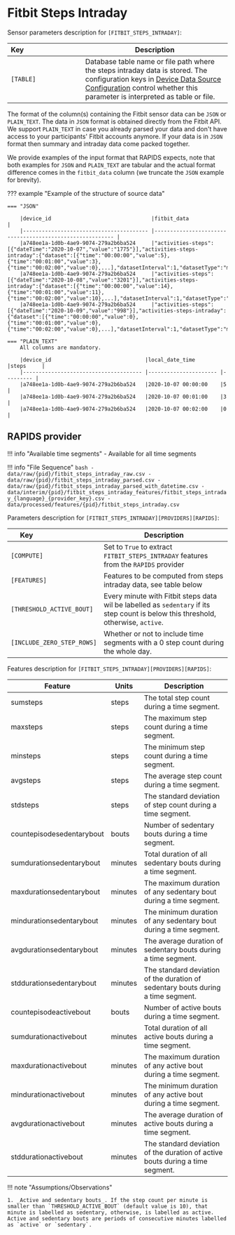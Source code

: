# Fitbit Steps Intraday

Sensor parameters description for `[FITBIT_STEPS_INTRADAY]`:

|Key&nbsp;&nbsp;&nbsp;&nbsp;&nbsp;&nbsp;&nbsp;&nbsp;&nbsp;&nbsp;&nbsp;&nbsp;&nbsp;&nbsp;&nbsp;&nbsp;&nbsp;&nbsp;&nbsp;&nbsp;&nbsp;&nbsp;&nbsp;&nbsp;&nbsp;&nbsp;&nbsp;&nbsp;&nbsp;            | Description |
|----------------|-----------------------------------------------------------------------------------------------------------------------------------
|`[TABLE]`| Database table name or file path where the steps intraday data is stored. The configuration keys in [Device Data Source Configuration](../../setup/configuration/#device-data-source-configuration) control whether this parameter is interpreted as table or file.

The format of the column(s) containing the Fitbit sensor data can be `JSON` or `PLAIN_TEXT`. The data in `JSON` format is obtained directly from the Fitbit API. We support `PLAIN_TEXT` in case you already parsed your data and don't have access to your participants' Fitbit accounts anymore. If your data is in `JSON` format then summary and intraday data come packed together. 

We provide examples of the input format that RAPIDS expects, note that both examples for `JSON` and `PLAIN_TEXT` are tabular and the actual format difference comes in the `fitbit_data` column (we truncate the `JSON` example for brevity).

??? example "Example of the structure of source data"

    === "JSON"

        |device_id                                |fitbit_data                                               |
        |---------------------------------------- |--------------------------------------------------------- |
        |a748ee1a-1d0b-4ae9-9074-279a2b6ba524     |"activities-steps":[{"dateTime":"2020-10-07","value":"1775"}],"activities-steps-intraday":{"dataset":[{"time":"00:00:00","value":5},{"time":"00:01:00","value":3},{"time":"00:02:00","value":0},...],"datasetInterval":1,"datasetType":"minute"}}
        |a748ee1a-1d0b-4ae9-9074-279a2b6ba524     |"activities-steps":[{"dateTime":"2020-10-08","value":"3201"}],"activities-steps-intraday":{"dataset":[{"time":"00:00:00","value":14},{"time":"00:01:00","value":11},{"time":"00:02:00","value":10},...],"datasetInterval":1,"datasetType":"minute"}}
        |a748ee1a-1d0b-4ae9-9074-279a2b6ba524     |"activities-steps":[{"dateTime":"2020-10-09","value":"998"}],"activities-steps-intraday":{"dataset":[{"time":"00:00:00","value":0},{"time":"00:01:00","value":0},{"time":"00:02:00","value":0},...],"datasetInterval":1,"datasetType":"minute"}}
    
    === "PLAIN_TEXT"
        All columns are mandatory.

        |device_id                              |local_date_time        |steps     |
        |-------------------------------------- |---------------------- |--------- |
        |a748ee1a-1d0b-4ae9-9074-279a2b6ba524   |2020-10-07 00:00:00    |5         |
        |a748ee1a-1d0b-4ae9-9074-279a2b6ba524   |2020-10-07 00:01:00    |3         |
        |a748ee1a-1d0b-4ae9-9074-279a2b6ba524   |2020-10-07 00:02:00    |0         |


## RAPIDS provider

!!! info "Available time segments"
    - Available for all time segments

!!! info "File Sequence"
    ```bash
    - data/raw/{pid}/fitbit_steps_intraday_raw.csv
    - data/raw/{pid}/fitbit_steps_intraday_parsed.csv
    - data/raw/{pid}/fitbit_steps_intraday_parsed_with_datetime.csv
    - data/interim/{pid}/fitbit_steps_intraday_features/fitbit_steps_intraday_{language}_{provider_key}.csv
    - data/processed/features/{pid}/fitbit_steps_intraday.csv
    ```


Parameters description for `[FITBIT_STEPS_INTRADAY][PROVIDERS][RAPIDS]`:

|Key&nbsp;&nbsp;&nbsp;&nbsp;&nbsp;&nbsp;&nbsp;&nbsp;&nbsp;&nbsp;&nbsp;&nbsp;&nbsp;&nbsp;&nbsp;&nbsp;&nbsp;&nbsp;&nbsp;&nbsp;&nbsp;&nbsp;&nbsp;&nbsp;&nbsp;&nbsp;&nbsp;&nbsp;&nbsp;            | Description |
|----------------|-----------------------------------------------------------------------------------------------------------------------------------
|`[COMPUTE]`                | Set to `True` to extract `FITBIT_STEPS_INTRADAY` features from the `RAPIDS` provider|
|`[FEATURES]`               |         Features to be computed from steps intraday data, see table below           |
|`[THRESHOLD_ACTIVE_BOUT]`  | Every minute with Fitbit steps data wil be labelled as `sedentary` if its step count is below this threshold, otherwise, `active`.    |
|`[INCLUDE_ZERO_STEP_ROWS]` | Whether or not to include time segments with a 0 step count during the whole day.                          |


Features description for `[FITBIT_STEPS_INTRADAY][PROVIDERS][RAPIDS]`:

|Feature                    |Units          |Description                                                  |
|-------------------------- |-------------- |-------------------------------------------------------------|
|sumsteps                   |steps          |The total step count during a time segment.
|maxsteps                   |steps          |The maximum step count during a time segment.
|minsteps                   |steps          |The minimum step count during a time segment.
|avgsteps                   |steps          |The average step count during a time segment.
|stdsteps                   |steps          |The standard deviation of step count during a time segment.
|countepisodesedentarybout  |bouts          |Number of sedentary bouts during a time segment.
|sumdurationsedentarybout   |minutes        |Total duration of all sedentary bouts during a time segment.
|maxdurationsedentarybout   |minutes        |The maximum duration of any sedentary bout during a time segment.
|mindurationsedentarybout   |minutes        |The minimum duration of any sedentary bout during a time segment.
|avgdurationsedentarybout   |minutes        |The average duration of sedentary bouts during a time segment.
|stddurationsedentarybout   |minutes        |The standard deviation of the duration of sedentary bouts during a time segment.
|countepisodeactivebout     |bouts          |Number of active bouts during a time segment.
|sumdurationactivebout      |minutes        |Total duration of all active bouts during a time segment.
|maxdurationactivebout      |minutes        |The maximum duration of any active bout during a time segment.
|mindurationactivebout      |minutes        |The minimum duration of any active bout during a time segment.
|avgdurationactivebout      |minutes        |The average duration of active bouts during a time segment.
|stddurationactivebout      |minutes        |The standard deviation of the duration of active bouts during a time segment.

!!! note "Assumptions/Observations"
    
    1. _Active and sedentary bouts_. If the step count per minute is smaller than `THRESHOLD_ACTIVE_BOUT` (default value is 10), that minute is labelled as sedentary, otherwise, is labelled as active. Active and sedentary bouts are periods of consecutive minutes labelled as `active` or `sedentary`.


